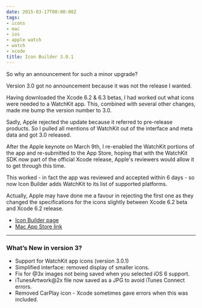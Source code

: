 ```yaml
---
date: 2015-03-17T00:00:00Z
tags:
- icons
- mac
- ios
- apple watch
- watch
- xcode
title: Icon Builder 3.0.1
---
```


So why an announcement for such a minor upgrade?

Version 3.0 got no announcement because it was not the release I wanted.

Having downloaded the Xcode 6.2 & 6.3 betas, I had worked out what icons were
needed to a WatchKit app. This, combined with several other changes, made me
bump the version number to 3.0.

Sadly, Apple rejected the update because it referred to pre-release products. So
I pulled all mentions of WatchKit out of the interface and meta data and got 3.0
released.

After the Apple keynote on March 9th, I re-enabled the WatchKit portions of the
app and re-submitted to the App Store, hoping that with the WatchKit SDK now
part of the official Xcode release, Apple's reviewers would allow it to get
through this time.

This worked - in fact the app was reviewed and accepted within 6 days - so now
Icon Builder adds WatchKit to its list of supported platforms.

Actually, Apple may have done me a favour in rejecting the first one as they
changed the specifications for the icons slightly between Xcode 6.2 beta and
Xcode 6.2 release.

* [Icon Builder page][1]
* [Mac App Store link][2]

---

### What’s New in version 3?

* Support for WatchKit app icons (version 3.0.1)
* Simplified interface: removed display of smaller icons.
* Fix for @3x images not being saved when you selected iOS 6 support.
* iTunesArtwork@2x file now saved as a JPG to avoid iTunes Connect errors.
* Removed CarPlay icon - Xcode sometimes gave errors when this was included.

[1]: https://troz.net/icon-builder/
[2]: https://itunes.apple.com/us/app/icon-builder/id552293482?mt=12&uo=4
